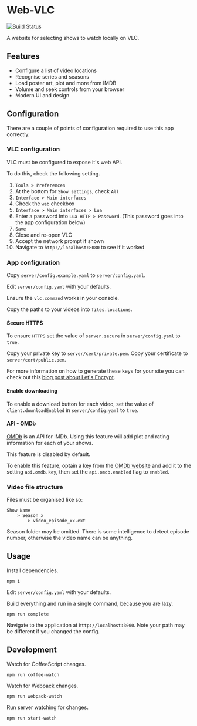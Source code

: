 # Web-VLC

[![Build Status](https://travis-ci.com/ScreamingHawk/web-vlc.svg?branch=master)](https://travis-ci.com/ScreamingHawk/web-vlc)

A website for selecting shows to watch locally on VLC.

## Features

* Configure a list of video locations
* Recognise series and seasons
* Load poster art, plot and more from IMDB
* Volume and seek controls from your browser
* Modern UI and design

## Configuration

There are a couple of points of configuration required to use this app correctly.

### VLC configuration

VLC must be configured to expose it's web API.

To do this, check the following setting.

1. `Tools > Preferences`
2. At the bottom for `Show settings`, check `All`
3. `Interface > Main interfaces`
4. Check the `web` checkbox
5. `Interface > Main interfaces > Lua`
6. Enter a password into `Lua HTTP > Password`. (This password goes into the app configuration below)
7. `Save`
8. Close and re-open VLC
9. Accept the network prompt if shown
10. Navigate to `http://localhost:8080` to see if it worked

### App configuration

Copy `server/config.example.yaml` to `server/config.yaml`.

Edit `server/config.yaml` with your defaults.

Ensure the `vlc.command` works in your console.

Copy the paths to your videos into `files.locations`.

#### Secure HTTPS

To ensure `HTTPS` set the value of `server.secure` in `server/config.yaml` to `true`.

Copy your private key to `server/cert/private.pem`.
Copy your certificate to `server/cert/public.pem`.

For more information on how to generate these keys for your site you can check out this [blog post about Let's Encrypt][1].

#### Enable downloading

To enable a download button for each video, set the value of `client.downloadEnabled` in `server/config.yaml` to `true`.

#### API - OMDb

[OMDb][2] is an API for IMDb. Using this feature will add plot and rating information for each of your shows.

This feature is disabled by default.

To enable this feature, optain a key from the [OMDb website][2] and add it to the setting `api.omdb.key`, then set the `api.omdb.enabled` flag to `enabled`.

### Video file structure

Files must be organised like so:

```
Show Name
	> Season x
		> video_episode_xx.ext
```

Season folder may be omitted.
There is some intelligence to detect episode number, otherwise the video name can be anything.


## Usage

Install dependencies.

```
npm i
```

Edit `server/config.yaml` with your defaults.

Build everything and run in a single command, because you are lazy.

```
npm run complete
```

Navigate to the application at `http://localhost:3000`.
Note your path may be different if you changed the config.

## Development

Watch for CoffeeScript changes.

```
npm run coffee-watch
```

Watch for Webpack changes.

```
npm run webpack-watch
```

Run server watching for changes.

```
npm run start-watch
```

[1]: https://michael.standen.link/2018/06/22/lets-encrypt-cert.html
[2]: https://www.omdbapi.com/
